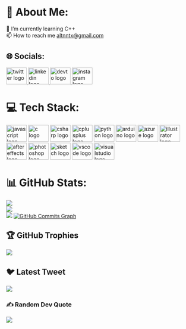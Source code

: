 # 💫 About Me:

🌱 I’m currently learning C++ <br>
📫 How to reach me altnntx@gmail.com


## 🌐 Socials:
<div align="left">
  <a href="https://twitter.com/ittsganok" target="_blank">
    <img src="https://raw.githubusercontent.com/maurodesouza/profile-readme-generator/master/src/assets/icons/social/twitter/default.svg" width="55" height="45" alt="twitter logo"  />
  </a>
  <a href="https://www.linkedin.com/in/alexander-tsghanok-135424250/" target="_blank">
    <img src="https://raw.githubusercontent.com/maurodesouza/profile-readme-generator/master/src/assets/icons/social/linkedin/default.svg" width="55" height="45" alt="linkedin logo"  />
  </a>
  <a href="https://dev.to/m1lean" target="_blank">
    <img src="https://raw.githubusercontent.com/maurodesouza/profile-readme-generator/master/src/assets/icons/social/devto/default.svg" width="55" height="45" alt="devto logo"  />
  </a>
  <a href="https://www.instagram.com/m1lean_/" target="_blank">
    <img src="https://raw.githubusercontent.com/maurodesouza/profile-readme-generator/master/src/assets/icons/social/instagram/default.svg" width="55" height="45" alt="instagram logo"  />
  </a>
</div>

###

# 💻 Tech Stack:
<div align="left">
  <img src="https://cdn.jsdelivr.net/gh/devicons/devicon/icons/javascript/javascript-original.svg" height="45" width="55" alt="javascript logo"  />
  <img src="https://cdn.jsdelivr.net/gh/devicons/devicon/icons/c/c-original.svg" height="45" width="55" alt="c logo"  />
  <img src="https://cdn.jsdelivr.net/gh/devicons/devicon/icons/csharp/csharp-original.svg" height="45" width="55" alt="csharp logo"  />
  <img src="https://cdn.jsdelivr.net/gh/devicons/devicon/icons/cplusplus/cplusplus-original.svg" height="45" width="55" alt="cplusplus logo"  />
  <img src="https://cdn.jsdelivr.net/gh/devicons/devicon/icons/python/python-original.svg" height="45" width="55" alt="python logo"  />
  <img src="https://cdn.jsdelivr.net/gh/devicons/devicon/icons/arduino/arduino-original.svg" height="45" width="55" alt="arduino logo"  />
  <img src="https://cdn.jsdelivr.net/gh/devicons/devicon/icons/azure/azure-original.svg" height="45" width="55" alt="azure logo"  />
  <img src="https://cdn.jsdelivr.net/gh/devicons/devicon/icons/illustrator/illustrator-plain.svg" height="45" width="55" alt="illustrator logo"  />
  <img src="https://cdn.jsdelivr.net/gh/devicons/devicon/icons/aftereffects/aftereffects-original.svg" height="45" width="55" alt="aftereffects logo"  />
  <img src="https://cdn.jsdelivr.net/gh/devicons/devicon/icons/photoshop/photoshop-plain.svg" height="45" width="55" alt="photoshop logo"  />
  <img src="https://cdn.jsdelivr.net/gh/devicons/devicon/icons/sketch/sketch-original.svg" height="45" width="55" alt="sketch logo"  />
  <img src="https://cdn.jsdelivr.net/gh/devicons/devicon/icons/vscode/vscode-original.svg" height="45" width="55" alt="vscode logo"  />
  <img src="https://cdn.jsdelivr.net/gh/devicons/devicon/icons/visualstudio/visualstudio-plain.svg" height="45" width="55" alt="visualstudio logo"  />
</div>

###
# 📊 GitHub Stats:
![](https://github-readme-stats.vercel.app/api?username=m1lean&theme=dark&hide_border=true&include_all_commits=true&count_private=false)<br/>
![](https://github-readme-streak-stats.herokuapp.com/?user=m1lean&theme=dark&hide_border=true)<br/>
![](https://github-readme-stats.vercel.app/api/top-langs/?username=m1lean&theme=dark&hide_border=true&include_all_commits=true&count_private=false&layout=compact)
<a href="http://www.github.com/m1lean"><img src="https://github-readme-activity-graph.cyclic.app/graph?username=m1lean&bg_color=22272e&color=ffffff&line=ffffff&point=ffffff&area_color=22272e&area=true&hide_border=true&custom_title=GitHub%20Commits%20Graph" alt="GitHub Commits Graph" /></a>

## 🏆 GitHub Trophies
![](https://github-profile-trophy.vercel.app/?username=m1lean&theme=onestar&no-frame=true&no-bg=true&margin-w=4)

## 🐦 Latest Tweet
[![](https://gtce.itsvg.in/api?username=ittsganok)](https://github.com/VishwaGauravIn/github-twitter-card-embed)

### ✍️ Random Dev Quote
![](https://quotes-github-readme.vercel.app/api?type=horizontal&theme=dark)
